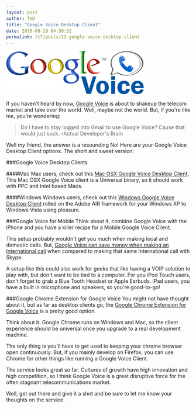 ```yaml
---
layout: post
author: TVD
title: "Google Voice Desktop Client"
date: 2010-08-29 04:50:52
permalink: /c7/posts/12-google-voice-desktop-client
---
```


![google-voice](/c7/static/google-voice.png)

If you haven't heard by now, [Google Voice][2] is about to shakeup the telecom market and take over the world. Well, maybe not the world. But, if you're like me, you're wondering:

> Do I have to stay logged into Gmail to
> use Google Voice? Cause that would just suck. -Actual Developer's Brain

Well my friend, the answer is a resounding No! Here are your Google Voice Desktop Client options. The short and sweet version:

###Google Voice Desktop Clients

####Mac
Mac users, check out this [Mac OSX Google Voice Desktop Client][3]. This Mac OSX Google Voice client is a Universal binary, so it should work with PPC and Intel based Macs.

####Windows
Windows users, check out this [Windows Google Voice Desktop Client][4] rolled on the Adobe AIR framework for your Windows XP to Windows Vista using pleasure.

###Google Voice for Mobile
Think about it, combine Google Voice with the iPhone and you have a killer recipe for a Mobile Google Voice Client.

This setup probably wouldn't get you much when making local and domestic calls. But, [Google Voice can save money when making an International call][6] when compared to making that same International call with Skype. 

A setup like this could also work for geeks that like having a VOIP solution to play with, but don't want to be tied to a computer. For you iPod Touch users, don't forget to grab a Blue Tooth Headset or Apple Earbuds. iPad users, you have a built in microphone and speakers, so you're good-to-go!

###Google Chrome Extension for Google Voice
You might not have thought about it, but as far as desktop clients go, the [Google Chrome Extension for Google Voice][7] is a pretty good option.

Think about it. Google Chrome runs on Windows and Mac, so the client experience should be universal once you upgrade to a real development machine.

The only thing is you'll have to get used to keeping your chrome browser open continuously. But, if you mainly develop on Firefox, you can use Chrome for other things like running a Google Voice Client.

The service looks great so far. Cultures of growth have high innovation and high competition, so I think Google Voice is a great disruptive force for the often stagnant telecommunications market.

Well, get out there and give it a shot and be sure to let me know your thoughts on the service.



  [1]: http://twitter.com/tiandavis/statuses/22206188948
  [2]: http://techoctave.com/c7/posts/11-hello-google-voice
  [3]: http://mrgeckosmedia.com/applications/info/VoiceMac
  [4]: http://rstoeber.com/apps/Google_Voice_Utility.html
  [6]: http://techoctave.com/c7/posts/11-hello-google-voice
  [7]: https://chrome.google.com/extensions/detail/kcnhkahnjcbndmmehfkdnkjomaanaooo
